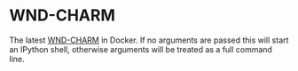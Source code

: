 WND-CHARM
=========

The latest [WND-CHARM](https://github.com/wnd-charm/wnd-charm) in Docker.
If no arguments are passed this will start an IPython shell, otherwise arguments will be treated as a full command line.
